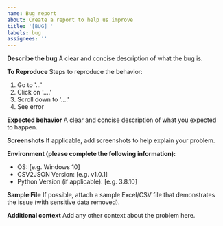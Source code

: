 ```yaml
---
name: Bug report
about: Create a report to help us improve
title: '[BUG] '
labels: bug
assignees: ''
---
```


**Describe the bug**
A clear and concise description of what the bug is.

**To Reproduce**
Steps to reproduce the behavior:
1. Go to '...'
2. Click on '....'
3. Scroll down to '....'
4. See error

**Expected behavior**
A clear and concise description of what you expected to happen.

**Screenshots**
If applicable, add screenshots to help explain your problem.

**Environment (please complete the following information):**
 - OS: [e.g. Windows 10]
 - CSV2JSON Version: [e.g. v1.0.1]
 - Python Version (if applicable): [e.g. 3.8.10]

**Sample File**
If possible, attach a sample Excel/CSV file that demonstrates the issue (with sensitive data removed).

**Additional context**
Add any other context about the problem here.
